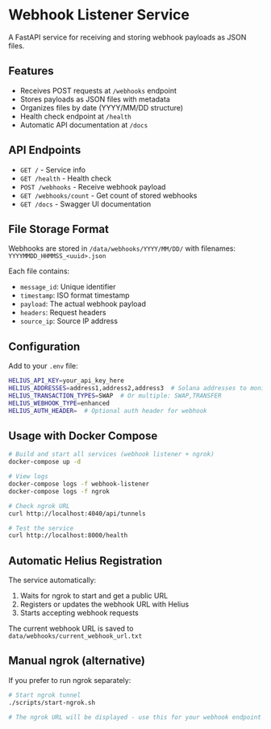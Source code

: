 # Webhook Listener Service

A FastAPI service for receiving and storing webhook payloads as JSON files.

## Features

- Receives POST requests at `/webhooks` endpoint
- Stores payloads as JSON files with metadata
- Organizes files by date (YYYY/MM/DD structure)
- Health check endpoint at `/health`
- Automatic API documentation at `/docs`

## API Endpoints

- `GET /` - Service info
- `GET /health` - Health check
- `POST /webhooks` - Receive webhook payload
- `GET /webhooks/count` - Get count of stored webhooks
- `GET /docs` - Swagger UI documentation

## File Storage Format

Webhooks are stored in `/data/webhooks/YYYY/MM/DD/` with filenames:
`YYYYMMDD_HHMMSS_<uuid>.json`

Each file contains:
- `message_id`: Unique identifier
- `timestamp`: ISO format timestamp
- `payload`: The actual webhook payload
- `headers`: Request headers
- `source_ip`: Source IP address

## Configuration

Add to your `.env` file:
```bash
HELIUS_API_KEY=your_api_key_here
HELIUS_ADDRESSES=address1,address2,address3  # Solana addresses to monitor
HELIUS_TRANSACTION_TYPES=SWAP  # Or multiple: SWAP,TRANSFER
HELIUS_WEBHOOK_TYPE=enhanced
HELIUS_AUTH_HEADER=  # Optional auth header for webhook
```

## Usage with Docker Compose

```bash
# Build and start all services (webhook listener + ngrok)
docker-compose up -d

# View logs
docker-compose logs -f webhook-listener
docker-compose logs -f ngrok

# Check ngrok URL
curl http://localhost:4040/api/tunnels

# Test the service
curl http://localhost:8000/health
```

## Automatic Helius Registration

The service automatically:
1. Waits for ngrok to start and get a public URL
2. Registers or updates the webhook URL with Helius
3. Starts accepting webhook requests

The current webhook URL is saved to `data/webhooks/current_webhook_url.txt`

## Manual ngrok (alternative)

If you prefer to run ngrok separately:
```bash
# Start ngrok tunnel
./scripts/start-ngrok.sh

# The ngrok URL will be displayed - use this for your webhook endpoint
```